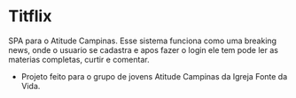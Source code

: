# Titflix
SPA para o Atitude Campinas. Esse sistema funciona como uma breaking news, onde o usuario se cadastra e apos fazer o login ele tem pode ler as materias completas, curtir e comentar. 
* Projeto feito para o grupo de jovens Atitude Campinas da Igreja Fonte da Vida. 
